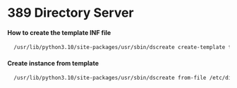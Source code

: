 # 389 Directory Server

#### How to create the template INF file
```bash
  /usr/lib/python3.10/site-packages/usr/sbin/dscreate create-template template.inf
```

#### Create instance from template

```bash
  /usr/lib/python3.10/site-packages/usr/sbin/dscreate from-file /etc/dirsrv/template.inf
```